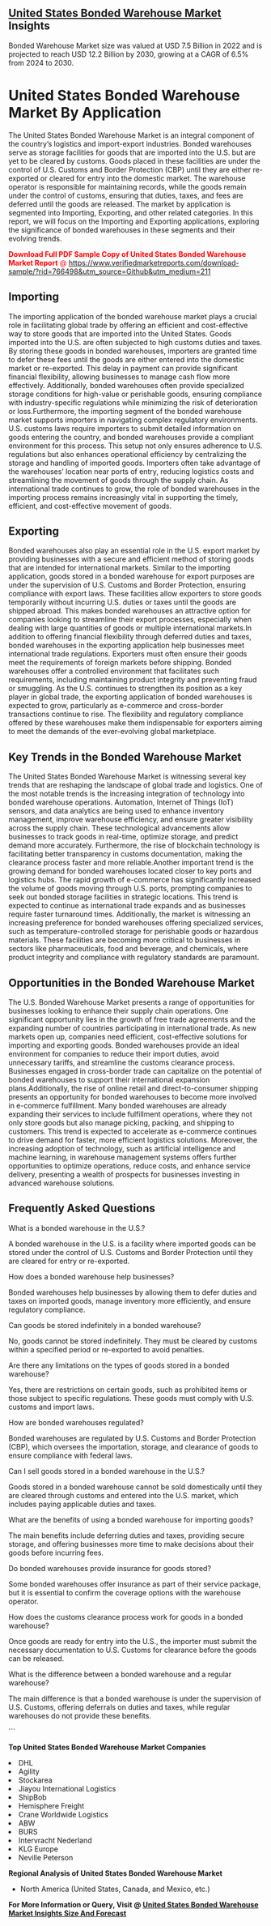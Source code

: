 <h2><a href="https://www.verifiedmarketreports.com/download-sample/?rid=766498&amp;utm_source=Github&amp;utm_medium=211" target="_blank">United States Bonded Warehouse Market</a> Insights</h2><p>Bonded Warehouse Market size was valued at USD 7.5 Billion in 2022 and is projected to reach USD 12.2 Billion by 2030, growing at a CAGR of 6.5% from 2024 to 2030.</p><p><h1>United States Bonded Warehouse Market By Application</h1><p>The United States Bonded Warehouse Market is an integral component of the country’s logistics and import-export industries. Bonded warehouses serve as storage facilities for goods that are imported into the U.S. but are yet to be cleared by customs. Goods placed in these facilities are under the control of U.S. Customs and Border Protection (CBP) until they are either re-exported or cleared for entry into the domestic market. The warehouse operator is responsible for maintaining records, while the goods remain under the control of customs, ensuring that duties, taxes, and fees are deferred until the goods are released. The market by application is segmented into Importing, Exporting, and other related categories. In this report, we will focus on the Importing and Exporting applications, exploring the significance of bonded warehouses in these segments and their evolving trends. <p><span class=""><span style="color: #ff0000;"><strong>Download Full PDF Sample Copy of United States Bonded Warehouse Market Report</strong> @ </span><a href="https://www.verifiedmarketreports.com/download-sample/?rid=766498&amp;utm_source=Github&amp;utm_medium=211" target="_blank">https://www.verifiedmarketreports.com/download-sample/?rid=766498&amp;utm_source=Github&amp;utm_medium=211</a></span></p></p><h2>Importing</h2><p>The importing application of the bonded warehouse market plays a crucial role in facilitating global trade by offering an efficient and cost-effective way to store goods that are imported into the United States. Goods imported into the U.S. are often subjected to high customs duties and taxes. By storing these goods in bonded warehouses, importers are granted time to defer these fees until the goods are either entered into the domestic market or re-exported. This delay in payment can provide significant financial flexibility, allowing businesses to manage cash flow more effectively. Additionally, bonded warehouses often provide specialized storage conditions for high-value or perishable goods, ensuring compliance with industry-specific regulations while minimizing the risk of deterioration or loss.Furthermore, the importing segment of the bonded warehouse market supports importers in navigating complex regulatory environments. U.S. customs laws require importers to submit detailed information on goods entering the country, and bonded warehouses provide a compliant environment for this process. This setup not only ensures adherence to U.S. regulations but also enhances operational efficiency by centralizing the storage and handling of imported goods. Importers often take advantage of the warehouses’ location near ports of entry, reducing logistics costs and streamlining the movement of goods through the supply chain. As international trade continues to grow, the role of bonded warehouses in the importing process remains increasingly vital in supporting the timely, efficient, and cost-effective movement of goods.<h2>Exporting</h2><p>Bonded warehouses also play an essential role in the U.S. export market by providing businesses with a secure and efficient method of storing goods that are intended for international markets. Similar to the importing application, goods stored in a bonded warehouse for export purposes are under the supervision of U.S. Customs and Border Protection, ensuring compliance with export laws. These facilities allow exporters to store goods temporarily without incurring U.S. duties or taxes until the goods are shipped abroad. This makes bonded warehouses an attractive option for companies looking to streamline their export processes, especially when dealing with large quantities of goods or multiple international markets.In addition to offering financial flexibility through deferred duties and taxes, bonded warehouses in the exporting application help businesses meet international trade regulations. Exporters must often ensure their goods meet the requirements of foreign markets before shipping. Bonded warehouses offer a controlled environment that facilitates such requirements, including maintaining product integrity and preventing fraud or smuggling. As the U.S. continues to strengthen its position as a key player in global trade, the exporting application of bonded warehouses is expected to grow, particularly as e-commerce and cross-border transactions continue to rise. The flexibility and regulatory compliance offered by these warehouses make them indispensable for exporters aiming to meet the demands of the ever-evolving global marketplace.<h2>Key Trends in the Bonded Warehouse Market</h2><p>The United States Bonded Warehouse Market is witnessing several key trends that are reshaping the landscape of global trade and logistics. One of the most notable trends is the increasing integration of technology into bonded warehouse operations. Automation, Internet of Things (IoT) sensors, and data analytics are being used to enhance inventory management, improve warehouse efficiency, and ensure greater visibility across the supply chain. These technological advancements allow businesses to track goods in real-time, optimize storage, and predict demand more accurately. Furthermore, the rise of blockchain technology is facilitating better transparency in customs documentation, making the clearance process faster and more reliable.Another important trend is the growing demand for bonded warehouses located closer to key ports and logistics hubs. The rapid growth of e-commerce has significantly increased the volume of goods moving through U.S. ports, prompting companies to seek out bonded storage facilities in strategic locations. This trend is expected to continue as international trade expands and as businesses require faster turnaround times. Additionally, the market is witnessing an increasing preference for bonded warehouses offering specialized services, such as temperature-controlled storage for perishable goods or hazardous materials. These facilities are becoming more critical to businesses in sectors like pharmaceuticals, food and beverage, and chemicals, where product integrity and compliance with regulatory standards are paramount.<h2>Opportunities in the Bonded Warehouse Market</h2><p>The U.S. Bonded Warehouse Market presents a range of opportunities for businesses looking to enhance their supply chain operations. One significant opportunity lies in the growth of free trade agreements and the expanding number of countries participating in international trade. As new markets open up, companies need efficient, cost-effective solutions for importing and exporting goods. Bonded warehouses provide an ideal environment for companies to reduce their import duties, avoid unnecessary tariffs, and streamline the customs clearance process. Businesses engaged in cross-border trade can capitalize on the potential of bonded warehouses to support their international expansion plans.Additionally, the rise of online retail and direct-to-consumer shipping presents an opportunity for bonded warehouses to become more involved in e-commerce fulfillment. Many bonded warehouses are already expanding their services to include fulfillment operations, where they not only store goods but also manage picking, packing, and shipping to customers. This trend is expected to accelerate as e-commerce continues to drive demand for faster, more efficient logistics solutions. Moreover, the increasing adoption of technology, such as artificial intelligence and machine learning, in warehouse management systems offers further opportunities to optimize operations, reduce costs, and enhance service delivery, presenting a wealth of prospects for businesses investing in advanced warehouse solutions.<h2>Frequently Asked Questions</h2><p>What is a bonded warehouse in the U.S.?</p><p>A bonded warehouse in the U.S. is a facility where imported goods can be stored under the control of U.S. Customs and Border Protection until they are cleared for entry or re-exported.</p><p>How does a bonded warehouse help businesses?</p><p>Bonded warehouses help businesses by allowing them to defer duties and taxes on imported goods, manage inventory more efficiently, and ensure regulatory compliance.</p><p>Can goods be stored indefinitely in a bonded warehouse?</p><p>No, goods cannot be stored indefinitely. They must be cleared by customs within a specified period or re-exported to avoid penalties.</p><p>Are there any limitations on the types of goods stored in a bonded warehouse?</p><p>Yes, there are restrictions on certain goods, such as prohibited items or those subject to specific regulations. These goods must comply with U.S. customs and import laws.</p><p>How are bonded warehouses regulated?</p><p>Bonded warehouses are regulated by U.S. Customs and Border Protection (CBP), which oversees the importation, storage, and clearance of goods to ensure compliance with federal laws.</p><p>Can I sell goods stored in a bonded warehouse in the U.S.?</p><p>Goods stored in a bonded warehouse cannot be sold domestically until they are cleared through customs and entered into the U.S. market, which includes paying applicable duties and taxes.</p><p>What are the benefits of using a bonded warehouse for importing goods?</p><p>The main benefits include deferring duties and taxes, providing secure storage, and offering businesses more time to make decisions about their goods before incurring fees.</p><p>Do bonded warehouses provide insurance for goods stored?</p><p>Some bonded warehouses offer insurance as part of their service package, but it is essential to confirm the coverage options with the warehouse operator.</p><p>How does the customs clearance process work for goods in a bonded warehouse?</p><p>Once goods are ready for entry into the U.S., the importer must submit the necessary documentation to U.S. Customs for clearance before the goods can be released.</p><p>What is the difference between a bonded warehouse and a regular warehouse?</p><p>The main difference is that a bonded warehouse is under the supervision of U.S. Customs, offering deferrals on duties and taxes, while regular warehouses do not provide these benefits.</p>```</p><p><strong>Top United States Bonded Warehouse Market Companies</strong></p><div data-test-id=""><p><li>DHL</li><li> Agility</li><li> Stockarea</li><li> Jiayou International Logistics</li><li> ShipBob</li><li> Hemisphere Freight</li><li> Crane Worldwide Logistics</li><li> ABW</li><li> BURS</li><li> Intervracht Nederland</li><li> KLG Europe</li><li> Neville Peterson</li></p><div><strong>Regional Analysis of&nbsp;United States Bonded Warehouse Market</strong></div><ul><li dir="ltr"><p dir="ltr">North America&nbsp;(United States, Canada, and Mexico, etc.)</p></li></ul><p><strong>For More Information or Query, Visit @&nbsp;</strong><strong><a href="https://www.verifiedmarketreports.com/product/bonded-warehouse-market/?utm_source=Github&amp;utm_medium=211" target="_blank">United States Bonded Warehouse Market Insights Size And Forecast</a></strong></p></div>
